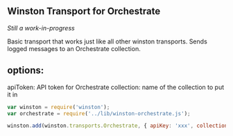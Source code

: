 ## Winston Transport for Orchestrate

*Still a work-in-progress*

Basic transport that works just like all other winston transports. Sends logged messages to an Orchestrate collection.

## options:

apiToken: API token for Orchestrate
collection: name of the collection to put it in

``` javascript
var winston = require('winston');
var orchestrate = require('../lib/winston-orchestrate.js');

winston.add(winston.transports.Orchestrate, { apiKey: 'xxx', collection: 'test' });
```
